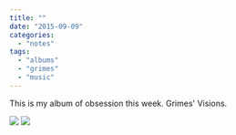 ```yaml
---
title: ""
date: "2015-09-09"
categories: 
  - "notes"
tags: 
  - "albums"
  - "grimes"
  - "music"
---
```


This is my album of obsession this week. Grimes' Visions.

[![](images/Grimes-Visions-album.jpeg)](images/Grimes-Visions-album.jpeg)
[![](images/Grimes-Visions-album.jpeg)](images/Grimes-Visions-album.jpeg)
